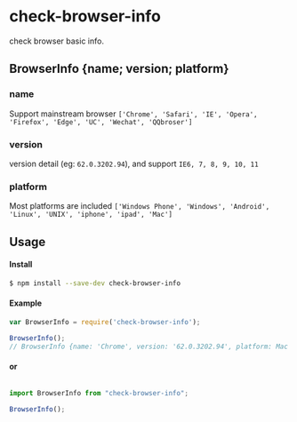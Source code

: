 # check-browser-info
check browser basic info.

## BrowserInfo {name; version; platform}

 ### name
 Support mainstream browser `['Chrome', 'Safari', 'IE', 'Opera', 'Firefox', 'Edge', 'UC', 'Wechat', 'QQbroser']`
 ### version
 version detail (eg: `62.0.3202.94`), and support `IE6, 7, 8, 9, 10, 11`
 ### platform
 Most platforms are included `['Windows Phone', 'Windows', 'Android', 'Linux', 'UNIX', 'iphone', 'ipad', 'Mac']`

## Usage

#### Install

```sh
$ npm install --save-dev check-browser-info
```

#### Example

```js
var BrowserInfo = require('check-browser-info');

BrowserInfo(); 
// BrowserInfo {name: 'Chrome', version: '62.0.3202.94', platform: Mac }
```
#### or

```js

import BrowserInfo from "check-browser-info";

BrowserInfo();

```

